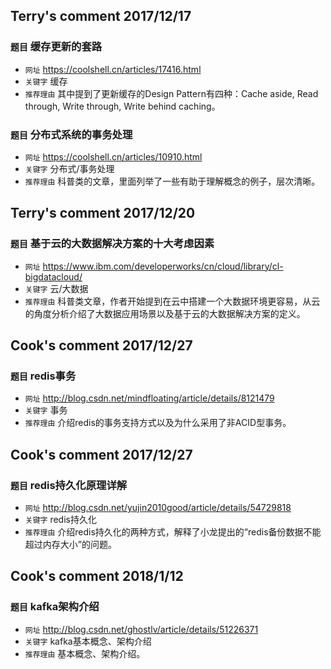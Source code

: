 ## Terry's comment 2017/12/17
### `题目` 缓存更新的套路
* `网址` https://coolshell.cn/articles/17416.html
* `关键字` 缓存
* `推荐理由` 其中提到了更新缓存的Design Pattern有四种：Cache aside, Read through, Write through, Write behind caching。

### `题目` 分布式系统的事务处理
* `网址` https://coolshell.cn/articles/10910.html
* `关键字` 分布式/事务处理
* `推荐理由` 科普类的文章，里面列举了一些有助于理解概念的例子，层次清晰。

## Terry's comment 2017/12/20
### `题目` 基于云的大数据解决方案的十大考虑因素
* `网址` https://www.ibm.com/developerworks/cn/cloud/library/cl-bigdatacloud/
* `关键字` 云/大数据
* `推荐理由` 科普类文章，作者开始提到在云中搭建一个大数据环境更容易，从云的角度分析介绍了大数据应用场景以及基于云的大数据解决方案的定义。
## Cook's comment 2017/12/27
### `题目` redis事务
* `网址` http://blog.csdn.net/mindfloating/article/details/8121479
* `关键字` 事务
* `推荐理由` 介绍redis的事务支持方式以及为什么采用了非ACID型事务。
## Cook's comment 2017/12/27
### `题目`  redis持久化原理详解
* `网址` http://blog.csdn.net/yujin2010good/article/details/54729818
* `关键字` redis持久化
* `推荐理由` 介绍redis持久化的两种方式，解释了小龙提出的“redis备份数据不能超过内存大小”的问题。
## Cook's comment 2018/1/12
### `题目`  kafka架构介绍
* `网址` http://blog.csdn.net/ghostlv/article/details/51226371
* `关键字` kafka基本概念、架构介绍
* `推荐理由` 基本概念、架构介绍。
